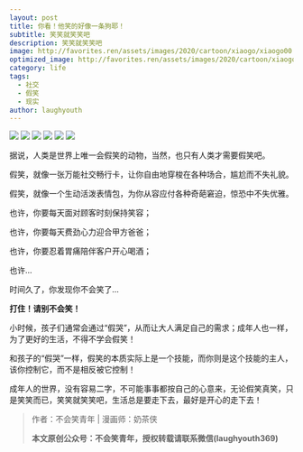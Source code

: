 ```yaml
---
layout: post
title: 你看！他笑的好像一条狗耶！
subtitle: 笑笑就笑笑吧
description: 笑笑就笑笑吧
image: http://favorites.ren/assets/images/2020/cartoon/xiaogo/xiaogo00.jpeg
optimized_image: http://favorites.ren/assets/images/2020/cartoon/xiaogo/xiaogo00.jpeg
category: life
tags:
  - 社交
  - 假笑
  - 现实
author: laughyouth
---
```


![](http://favorites.ren/assets/images/2020/cartoon/xiaogo/xiaogo01.jpg)
![](http://favorites.ren/assets/images/2020/cartoon/xiaogo/xiaogo02.jpg)
![](http://favorites.ren/assets/images/2020/cartoon/xiaogo/xiaogo03.jpg)
![](http://favorites.ren/assets/images/2020/cartoon/xiaogo/xiaogo04.jpg)
![](http://favorites.ren/assets/images/2020/cartoon/xiaogo/xiaogo05.jpg)
![](http://favorites.ren/assets/images/2020/cartoon/xiaogo/xiaogo06.jpg)

据说，人类是世界上唯一会假笑的动物，当然，也只有人类才需要假笑吧。

假笑，就像一张万能社交畅行卡，让你自由地穿梭在各种场合，尴尬而不失礼貌。

假笑，就像一个生动活泼表情包，为你从容应付各种奇葩窘迫，惊恐中不失优雅。

也许，你要每天面对顾客时刻保持笑容；

也许，你要每天费劲心力迎合甲方爸爸；

也许，你要忍着胃痛陪伴客户开心喝酒；

也许...

时间久了，你发现你不会笑了...

**打住！请别不会笑！**

小时候，孩子们通常会通过“假哭”，从而让大人满足自己的需求；成年人也一样，为了更好的生活，不得不学会假笑！

和孩子的“假哭”一样，假笑的本质实际上是一个技能，而你则是这个技能的主人，该你控制它，而不是相反被它控制！

成年人的世界，没有容易二字，不可能事事都按自己的心意来，无论假笑真笑，只是笑笑而已，笑笑就笑笑吧，生活总是要走下去，最好是开心的走下去！


>作者：不会笑青年 | 漫画师：奶茶侠
>
>**本文原创公众号：不会笑青年，授权转载请联系微信(laughyouth369)**
